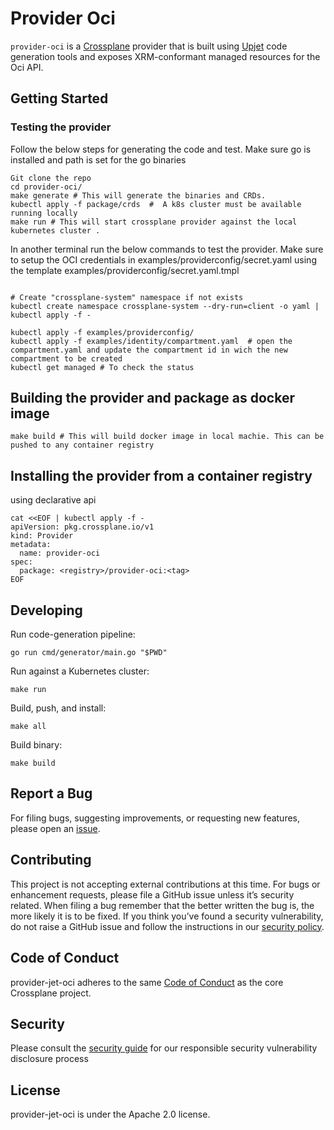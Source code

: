 # Provider Oci

`provider-oci` is a [Crossplane](https://crossplane.io/) provider that
is built using [Upjet](https://github.com/upbound/upjet) code
generation tools and exposes XRM-conformant managed resources for the
Oci API.

## Getting Started

### Testing the provider 

Follow the below steps for generating the code and test.
Make sure go is installed and path is set for the go binaries
```
Git clone the repo 
cd provider-oci/
make generate # This will generate the binaries and CRDs.
kubectl apply -f package/crds  #  A k8s cluster must be available running locally
make run # This will start crossplane provider against the local kubernetes cluster .
```
In another terminal run the below commands to test the provider. 
Make sure to setup the OCI credentials in examples/providerconfig/secret.yaml using the template examples/providerconfig/secret.yaml.tmpl
```

# Create "crossplane-system" namespace if not exists
kubectl create namespace crossplane-system --dry-run=client -o yaml | kubectl apply -f -

kubectl apply -f examples/providerconfig/
kubectl apply -f examples/identity/compartment.yaml  # open the compartment.yaml and update the compartment id in wich the new compartment to be created
kubectl get managed # To check the status
```
## Building the provider and package as docker image
```
make build # This will build docker image in local machie. This can be pushed to any container registry

```

## Installing the provider from a container registry 
using declarative api
```
cat <<EOF | kubectl apply -f -
apiVersion: pkg.crossplane.io/v1
kind: Provider
metadata:
  name: provider-oci
spec:
  package: <registry>/provider-oci:<tag>
EOF
```

## Developing

Run code-generation pipeline:
```console
go run cmd/generator/main.go "$PWD"
```

Run against a Kubernetes cluster:

```console
make run
```

Build, push, and install:

```console
make all
```

Build binary:

```console
make build
```

## Report a Bug

For filing bugs, suggesting improvements, or requesting new features, please
open an [issue](https://github.com/oracle-samples/provider-oci/issues).


## Contributing

This project is not accepting external contributions at this time. For bugs or enhancement requests, please file a GitHub issue unless it’s security related. When filing a bug remember that the better written the bug is, the more likely it is to be fixed. If you think you’ve found a security vulnerability, do not raise a GitHub issue and follow the instructions in our [security policy](./SECURITY.md).

## Code of Conduct

provider-jet-oci adheres to the same [Code of
Conduct](https://github.com/crossplane/crossplane/blob/master/CODE_OF_CONDUCT.md)
as the core Crossplane project.

## Security

Please consult the [security guide](./SECURITY.md) for our responsible security vulnerability disclosure process

## License

provider-jet-oci is under the Apache 2.0 license.
